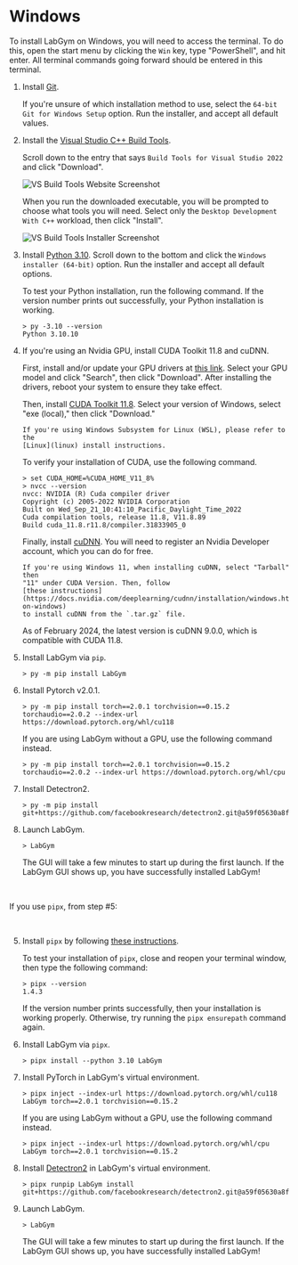 # Windows

To install LabGym on Windows, you will need to access the terminal. To do this,
open the start menu by clicking the `Win` key, type "PowerShell", and hit
enter. All terminal commands going forward should be entered in this terminal.

1. Install [Git][]. 

   If you're unsure of which installation method to use, select the `64-bit Git
   for Windows Setup` option. Run the installer, and accept all default values.

2. Install the [Visual Studio C++ Build Tools][]. 

   Scroll down to the entry that says `Build Tools for Visual Studio 2022` and
   click "Download". 

   ![VS Build Tools Website Screenshot][]
   
   When you run the downloaded executable, you will be prompted to choose what
   tools you will need. Select only the `Desktop Development With C++` 
   workload, then click "Install".

   ![VS Build Tools Installer Screenshot][]

3. Install [Python 3.10][]. Scroll down to the bottom and click the `Windows
   installer (64-bit)` option. Run the installer and accept all default
   options.

   To test your Python installation, run the following command. If the version
   number prints out successfully, your Python installation is working.

   ```pwsh-session
   > py -3.10 --version
   Python 3.10.10
   ```

4. If you're using an Nvidia GPU, install CUDA Toolkit 11.8 and cuDNN.

   First, install and/or update your GPU drivers at
   [this link](https://www.nvidia.com/Download/index.aspx). Select your GPU
   model and click "Search", then click "Download". After installing the
   drivers, reboot your system to ensure they take effect.

   Then, install [CUDA Toolkit 11.8](https://developer.nvidia.com/cuda-11-8-0-download-archive?target_os=Windows&target_arch=x86_64).
   Select your version of Windows, select "exe (local)," then click "Download."

   ```{warning}
   If you're using Windows Subsystem for Linux (WSL), please refer to the 
   [Linux](linux) install instructions.
   ```

   To verify your installation of CUDA, use the following command.

   ```pwsh-session
   > set CUDA_HOME=%CUDA_HOME_V11_8%
   > nvcc --version
   nvcc: NVIDIA (R) Cuda compiler driver
   Copyright (c) 2005-2022 NVIDIA Corporation
   Built on Wed_Sep_21_10:41:10_Pacific_Daylight_Time_2022
   Cuda compilation tools, release 11.8, V11.8.89
   Build cuda_11.8.r11.8/compiler.31833905_0
   ```

   Finally, install [cuDNN](https://developer.nvidia.com/cudnn-downloads?target_os=Windows&target_arch=x86_64). 
   You will need to register an Nvidia Developer account, which you can do for
   free.

   ```{important}
   If you're using Windows 11, when installing cuDNN, select "Tarball" then 
   "11" under CUDA Version. Then, follow
   [these instructions](https://docs.nvidia.com/deeplearning/cudnn/installation/windows.html#installing-on-windows)
   to install cuDNN from the `.tar.gz` file.
   ```

   As of February 2024, the latest version is cuDNN 9.0.0, which is compatible
   with CUDA 11.8.


5. Install LabGym via `pip`.
   
   ```pwsh-session
   > py -m pip install LabGym
   ```
   
6. Install Pytorch v2.0.1.

   ```pwsh-session
   > py -m pip install torch==2.0.1 torchvision==0.15.2 torchaudio==2.0.2 --index-url https://download.pytorch.org/whl/cu118
   ```

   If you are using LabGym without a GPU, use the following command instead.

   ```pwsh-session
   > py -m pip install torch==2.0.1 torchvision==0.15.2 torchaudio==2.0.2 --index-url https://download.pytorch.org/whl/cpu
   ```

7. Install Detectron2.

   ```pwsh-session
   > py -m pip install git+https://github.com/facebookresearch/detectron2.git@a59f05630a8f205756064244bf5beb8661f96180
   ```

8. Launch LabGym.

   ```pwsh-session
   > LabGym
   ```
   
   The GUI will take a few minutes to start up during the first launch. If the 
   LabGym GUI shows up, you have successfully installed LabGym!

&nbsp;

If you use `pipx`, from step #5:

&nbsp;

5. Install `pipx` by following 
   [these instructions](https://pipx.pypa.io/stable/installation/).
   
   To test your installation of `pipx`, close and reopen your terminal window,
   then type the following command:

   ```pwsh-session
   > pipx --version
   1.4.3
   ```
   If the version number prints successfully, then your installation is working
   properly. Otherwise, try running the `pipx ensurepath` command again.

6. Install LabGym via `pipx`.
   
   ```pwsh-session
   > pipx install --python 3.10 LabGym
   ```

7. Install PyTorch in LabGym's virtual environment.

   ```pwsh-session
   > pipx inject --index-url https://download.pytorch.org/whl/cu118 LabGym torch==2.0.1 torchvision==0.15.2
   ```

   If you are using LabGym without a GPU, use the following command instead.

   ```pwsh-session
   > pipx inject --index-url https://download.pytorch.org/whl/cpu LabGym torch==2.0.1 torchvision==0.15.2
   ```

8. Install [Detectron2][] in LabGym's virtual environment.

   ```pwsh-session
   > pipx runpip LabGym install git+https://github.com/facebookresearch/detectron2.git@a59f05630a8f205756064244bf5beb8661f96180
   ```

9. Launch LabGym.

   ```pwsh-session
   > LabGym
   ```
   
   The GUI will take a few minutes to start up during the first launch. If the 
   LabGym GUI shows up, you have successfully installed LabGym!


[Git]: https://git-scm.com/download/win
[Visual Studio C++ Build Tools]: https://visualstudio.microsoft.com/downloads/#build-tools-for-visual-studio-2022
[VS Build Tools Website Screenshot]: /_static/vs-build-tools-website.png
[VS Build Tools Installer Screenshot]: /_static/vs-build-tools-installer.png
[Python 3.10]: https://www.python.org/downloads/release/python-31011/
[Detectron2]: https://github.com/facebookresearch/detectron2
